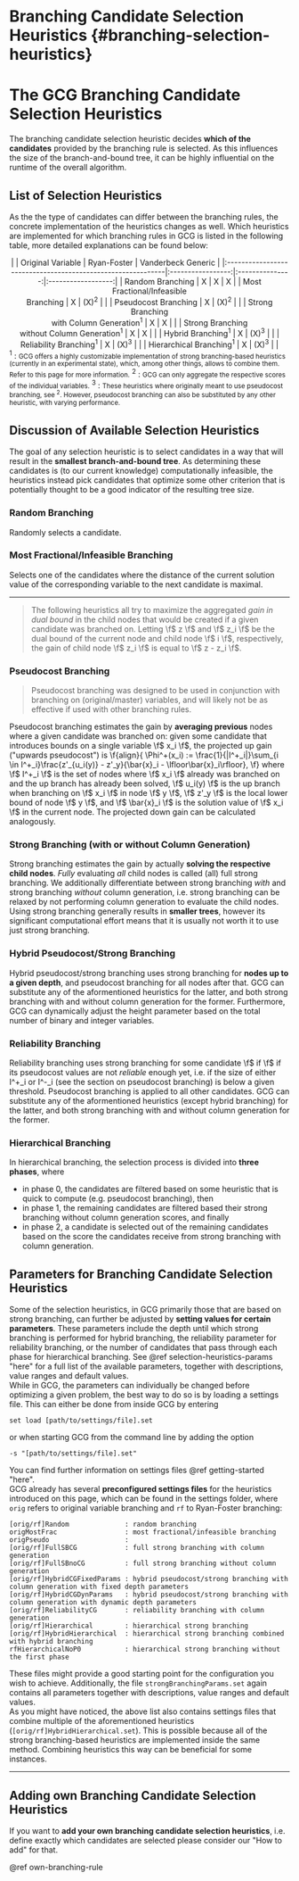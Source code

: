 # Branching Candidate Selection Heuristics {#branching-selection-heuristics}

# The GCG Branching Candidate Selection Heuristics
The branching candidate selection heuristic decides **which of the candidates** provided by the branching rule is
selected. As this influences the size of the branch-and-bound tree, it can be highly influential on the runtime of the
overall algorithm.

## List of Selection Heuristics
 As the the type of candidates can differ between the branching rules, the concrete implementation of the heuristics
 changes as well. Which heuristics are implemented for which branching rules in GCG is listed in the following table,
 more detailed explanations can be found below:

<center>
|                                                             | Original Variable | Ryan-Foster     | Vanderbeck Generic |
|:------------------------------------------------------------|:-----------------:|:---------------:|:------------------:|
| Random Branching                                            | X                 | X               | X                  |
| Most Fractional/Infeasible <br> Branching                   | X                 | (X)<sup>2</sup> |                    |
| Pseudocost Branching                                        | X                 | (X)<sup>2</sup> |                    |
| Strong Branching <br> with Column Generation<sup>1</sup>    | X                 | X               |                    |
| Strong Branching <br> without Column Generation<sup>1</sup> | X                 | X               |                    |
| Hybrid Branching<sup>1</sup>                                | X                 | (X)<sup>3</sup> |                    |
| Reliability Branching<sup>1</sup>                           | X                 | (X)<sup>3</sup> |                    |
| Hierarchical Branching<sup>1</sup>                          | X                 | (X)<sup>3</sup> |                    |
</center>
<sup>1</sup> : <small>GCG offers a highly customizable implementation of strong branching-based heuristics (currently
in an experimental state), which, among other things, allows to combine them. Refer to this page for more information.</small>  
<sup>2</sup> : <small>GCG can only aggregate the respective scores of the individual variables.</small>  
<sup>3</sup> : <small>These heuristics where originally meant to use pseudocost branching, see <sup>2</sup>. However,
pseudocost branching can also be substituted by any other heuristic, with varying performance.</small>  

## Discussion of Available Selection Heuristics
The goal of any selection heuristic is to select candidates in a way that will result in the **smallest branch-and-bound 
tree**. As determining these candidates is (to our current knowledge) computationally infeasible, the heuristics instead
pick candidates that optimize some other criterion that is potentially thought to be a good indicator of the resulting
tree size.

### Random Branching
Randomly selects a candidate.
                                       
### Most Fractional/Infeasible Branching
Selects one of the candidates where the distance of the current solution value of the corresponding variable to the
next candidate is maximal.  

<hr>

> The following heuristics all try to maximize the aggregated _gain in dual bound_ in the child nodes that would be
> created if a given candidate was branched on. Letting \f$ z \f$ and \f$ z_i \f$ be the dual bound of the current node
> and child node \f$ i \f$, respectively, the gain of child node \f$ z_i \f$ is equal to \f$ z - z_i \f$.

### Pseudocost Branching
> Pseudocost branching was designed to be used in conjunction with branching on (original/master) variables, and will
> likely not be as effective if used with other branching rules.

Pseudocost branching estimates the gain by **averaging previous** nodes where a given candidate was branched on: given some
candidate that introduces bounds on a single variable \f$ x_i \f$, the projected up gain ("upwards pseudocost") is
\f{align}{
    \Phi^+(x_i) := \frac{1}{|I^+_i|}\sum_{i \in I^+_i}\frac{z'_{u_i(y)} - z'_y}{\bar{x}_i - \lfloor\bar{x}_i\rfloor},
\f}
where \f$ I^+_i \f$ is the set of nodes where \f$ x_i \f$ already was branched on and the up branch has already been
solved, \f$ u_i(y) \f$ is the up branch when branching on \f$ x_i \f$ in node \f$ y \f$, \f$ z'_y \f$ is the local
lower bound of node \f$ y \f$, and \f$ \bar{x}_i \f$ is the solution value of \f$ x_i \f$ in the current node. The
projected down gain can be calculated analogously.

### Strong Branching (with or without Column Generation)
Strong branching estimates the gain by actually **solving the respective child nodes**. _Fully_ evaluating _all_ child 
nodes is called (all) full strong branching. We additionally differentiate between strong branching _with_ and strong
branching _without_ column generation, i.e. strong branching can be relaxed by not performing column generation to 
evaluate the child nodes. Using strong branching generally results in **smaller trees**, however its significant 
computational effort means that it is usually not worth it to use just strong branching.

### Hybrid Pseudocost/Strong Branching
Hybrid pseudocost/strong branching uses strong branching for **nodes up to a given depth**, and pseudocost branching for
all nodes after that. GCG can substitute any of the aformentioned heuristics for the latter, and both strong branching
with and without column generation for the former. Furthermore, GCG can dynamically adjust the height parameter based on the total number of binary and integer variables.

### Reliability Branching
Reliability branching uses strong branching for some candidate \f$ if \f$ if its pseudocost values are not _reliable_
enough yet, i.e. if the size of either I^+_i or I^-_i (see the section on pseudocost branching) is below a given
threshold. Pseudocost branching is applied to all other candidates. GCG can substitute any of the aformentioned
heuristics (except hybrid branching) for the latter, and both strong branching with and without column generation for
the former.

### Hierarchical Branching
In hierarchical branching, the selection process is divided into **three phases**, where  
- in phase 0, the candidates are filtered based on some heuristic that is quick to compute (e.g. pseudocost branching),
then
- in phase 1, the remaining candidates are filtered based their strong branching without column generation scores, and
finally
- in phase 2, a candidate is selected out of the remaining candidates based on the score the candidates receive from
strong branching with column generation.

## Parameters for Branching Candidate Selection Heuristics
Some of the selection heuristics, in GCG primarily those that are based on strong branching, can further be adjusted 
by **setting values for certain parameters**. These parameters include the depth until which strong branching is performed
for hybrid branching, the reliability parameter for reliability branching, or the number of candidates that pass
through each phase for hierarchical branching. See @ref selection-heuristics-params "here" for a full list of the available parameters, together with
descriptions, value ranges and default values.  
While in GCG, the parameters can individually be changed before optimizing a given problem, the best way to do so is by
loading a settings file. This can either be done from inside GCG by entering
 ```
set load [path/to/settings/file].set
 ```
 or when starting GCG from the command line by adding the option 
```
-s "[path/to/settings/file].set"
```
You can find further information on settings files @ref getting-started "here".  
GCG already has several **preconfigured settings files** for the heuristics introduced on this page, which can be found in
the settings folder, where ``orig`` refers to original variable branching and ``rf`` to Ryan-Foster branching:
```
[orig/rf]Random              : random branching
origMostFrac                 : most fractional/infeasible branching
origPseudo                   :
[orig/rf]FullSBCG            : full strong branching with column generation
[orig/rf]FullSBnoCG          : full strong branching without column generation
[orig/rf]HybridCGFixedParams : hybrid pseudocost/strong branching with column generation with fixed depth parameters
[orig/rf]HybridCGDynParams   : hybrid pseudocost/strong branching with column generation with dynamic depth parameters
[orig/rf]ReliabilityCG       : reliability branching with column generation
[orig/rf]Hierarchical        : hierarchical strong branching
[orig/rf]HybridHierarchical  : hierarchical strong branching combined with hybrid branching
rfHierarchicalNoP0           : hierarchical strong branching without the first phase
```
These files might provide a good starting point for the configuration you wish to achieve. Additionally, the file
``strongBranchingParams.set`` again contains all parameters together with descriptions, value ranges and default
values.  
As you might have noticed, the above list also contains settings files that combine multiple of the aforementioned heuristics (``[orig/rf]HybridHierarchical.set``). This is possible because all of the strong branching-based heuristics are implemented inside the same method. Combining heuristics this way can be beneficial for some instances.

<hr>

## Adding own Branching Candidate Selection Heuristics
If you want to **add your own branching candidate selection heuristics**, i.e. define exactly which candidates are selected
please consider our "How to add" for that.

@ref own-branching-rule